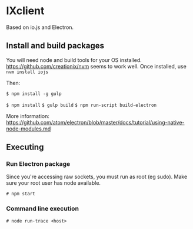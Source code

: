 # IXclient

Based on io.js and Electron.

## Install and build packages

You will need node and build tools for your OS installed.
https://github.com/creationix/nvm seems to work well. Once installed, use `nvm install iojs`

Then:

`$ npm install -g gulp`

`$ npm install`
`$ gulp build`
`$ npm run-script build-electron`

More information: https://github.com/atom/electron/blob/master/docs/tutorial/using-native-node-modules.md

## Executing

### Run Electron package

Since you're accessing raw sockets, you must run as root (eg sudo). Make sure your root user has node available.

`# npm start`

### Command line execution

`# node run-trace <host>`
